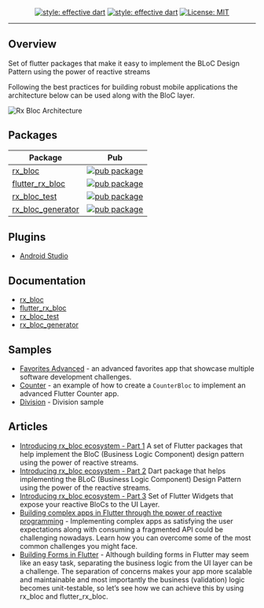 

<p align="center">
<a href="https://github.com/Prime-Holding/rx_bloc/workflows/CI/badge.svg"><img src="https://github.com/Prime-Holding/rx_bloc/workflows/CI/badge.svg" alt="style: effective dart"></a>
<a href="https://github.com/tenhobi/effective_dart"><img src="https://img.shields.io/badge/style-effective_dart-40c4ff.svg" alt="style: effective dart"></a>
<a href="https://opensource.org/licenses/MIT"><img src="https://img.shields.io/badge/license-MIT-purple.svg" alt="License: MIT"></a>
</p>

---


## Overview
Set of flutter packages that make it easy to implement the BLoC Design Pattern using the power of reactive streams

Following the best practices for building robust mobile applications the architecture below can be used along with the BloC layer.

<img src="https://github.com/Prime-Holding/rx_bloc/raw/master/packages/rx_bloc/doc/asset/ArchitecturalDiagram.png" alt="Rx Bloc Architecture"></img>

## Packages

| Package                                                                              | Pub                                                                                                      |
| ------------------------------------------------------------------------------------ | -------------------------------------------------------------------------------------------------------- |
| [rx_bloc](https://github.com/Prime-Holding/rx_bloc/tree/master/packages/rx_bloc)                   | [![pub package](https://img.shields.io/pub/v/rx_bloc.svg)](https://pub.dev/packages/rx_bloc)                   |
| [flutter_rx_bloc](https://github.com/Prime-Holding/rx_bloc/tree/master/packages/flutter_rx_bloc)   | [![pub package](https://img.shields.io/pub/v/flutter_rx_bloc.svg)](https://pub.dev/packages/flutter_rx_bloc)   |
| [rx_bloc_test](https://github.com/Prime-Holding/rx_bloc/tree/master/packages/rx_bloc_test)         | [![pub package](https://img.shields.io/pub/v/rx_bloc_test.svg)](https://pub.dev/packages/rx_bloc_test)         |
| [rx_bloc_generator](https://github.com/Prime-Holding/rx_bloc/tree/master/packages/rx_bloc_generator)   | [![pub package](https://img.shields.io/pub/v/rx_bloc_generator.svg)](https://pub.dev/packages/rx_bloc_generator)   |


## Plugins
- [Android Studio](https://plugins.jetbrains.com/plugin/16165-rxbloc?preview=true)
 
## Documentation

- [rx_bloc](https://github.com/Prime-Holding/rx_bloc/tree/master/packages/rx_bloc/README.md)
- [flutter_rx_bloc](https://github.com/Prime-Holding/rx_bloc/tree/master/packages/flutter_rx_bloc/README.md)
- [rx_bloc_test](https://github.com/Prime-Holding/rx_bloc/tree/master/packages/rx_bloc_test/README.md)
- [rx_bloc_generator](https://github.com/Prime-Holding/rx_bloc/tree/master/packages/rx_bloc_generator/README.md)

## Samples

- [Favorites Advanced](https://github.com/Prime-Holding/rx_bloc/tree/master/examples/favorites_advanced) - an advanced favorites app that showcase multiple software development challenges.
- [Counter](https://github.com/Prime-Holding/rx_bloc/tree/master/examples/counter) - an example of how to create a `CounterBloc` to implement an advanced Flutter Counter app.
- [Division](https://github.com/Prime-Holding/rx_bloc/tree/master/examples/division) - Division sample

## Articles

- [Introducing rx_bloc ecosystem - Part 1](https://medium.com/prime-holding-jsc/introducing-rx-bloc-ecosystem-part-1-3cc5f4fff14e) A set of Flutter packages that help implement the BloC (Business Logic Component) design pattern using the power of reactive streams.
- [Introducing rx_bloc ecosystem - Part 2](https://medium.com/prime-holding-jsc/introducing-rx-bloc-part-2-faf956f2bd99) Dart package that helps implementing the BLoC (Business Logic Component) Design Pattern using the power of the reactive streams.
- [Introducing rx_bloc ecosystem - Part 3](https://medium.com/prime-holding-jsc/introducing-flutter-rx-bloc-part-3-69d9114da473) Set of Flutter Widgets that expose your reactive BloCs to the UI Layer.
- [Building complex apps in Flutter through the power of reactive programming](https://medium.com/prime-holding-jsc/building-complex-apps-in-flutter-with-the-power-of-reactive-programming-54a38fbc0cde) - Implementing complex apps as satisfying the user expectations along with consuming a fragmented API could be challenging nowadays. Learn how you can overcome some of the most common challenges you might face.
- [Building Forms in Flutter](https://medium.com/prime-holding-jsc/building-forms-in-flutter-454b8d65f48) - Although building forms in Flutter may seem like an easy task, separating the business logic from the UI layer can be a challenge. The separation of concerns makes your app more scalable and maintainable and most importantly the business (validation) logic becomes unit-testable, so let’s see how we can achieve this by using rx_bloc and flutter_rx_bloc.
